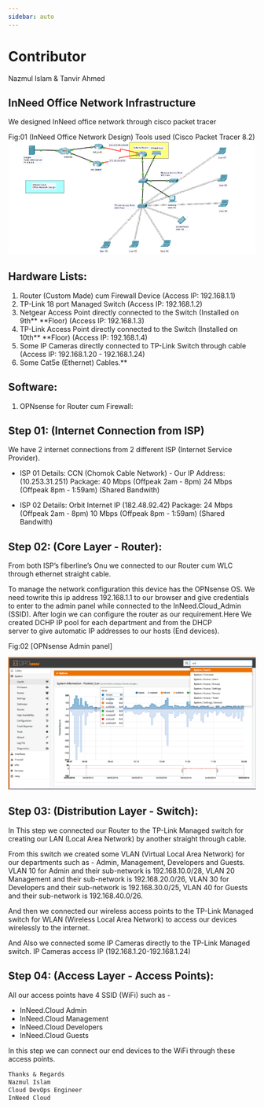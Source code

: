 ```yaml
---
sidebar: auto
---
```


# Contributor
Nazmul Islam & 
Tanvir Ahmed

## InNeed Office Network Infrastructure

We designed InNeed office network through cisco packet tracer

Fig:01 (InNeed Office Network Design) Tools used (Cisco Packet Tracer 8.2)
![InNeed Office Network Design](./cisco_packet_tracer_design.png)

## Hardware Lists:

1. Router (Custom Made) cum Firewall Device (Access IP: 192.168.1.1)
2. TP-Link 18 port Managed Switch (Access IP: 192.168.1.2)
3. Netgear Access Point directly connected to the Switch (Installed on 9th**
    **Floor) (Access IP: 192.168.1.3)
4. TP-Link Access Point directly connected to the Switch (Installed on 10th**
    **Floor) (Access IP: 192.168.1.4)
5. Some IP Cameras directly connected to TP-Link Switch through cable (Access IP: 192.168.1.20 - 192.168.1.24)
6. Some Cat5e (Ethernet) Cables.** 

## Software:

1. OPNsense for Router cum Firewall:


## Step 01: (Internet Connection from ISP)

We have 2 internet connections from 2 different ISP (Internet Service Provider).

- ISP 01 Details: 
CCN (Chomok Cable Network) - Our IP Address: (10.253.31.251)
Package: 
40 Mbps (Offpeak 2am - 8pm)
24 Mbps (Offpeak 8pm - 1:59am)
(Shared Bandwith)


- ISP 02 Details:
Orbit Internet IP (182.48.92.42)
Package: 
24 Mbps (Offpeak 2am - 8pm)
10 Mbps (Offpeak 8pm - 1:59am)
(Shared Bandwith)

## Step 02: (Core Layer - Router):

From both ISP’s fiberline’s Onu we connected to our Router cum WLC through ethernet
straight cable.

To manage the network configuration this device has the OPNsense OS.
We need towrite this ip address 192.168.1.1 to our browser and give credentials to
enter to the admin panel while connected to the InNeed.Cloud_Admin (SSID).
After login we can configure the router as our requirement.Here We created DCHP IP pool for each department and from the DHCP   
server to give automatic IP addresses to our hosts (End devices).

Fig:02 [OPNsense Admin panel]

![OPNsense Admin panel](./ScreenShot_OPNSense.png)



## Step 03: (Distribution Layer - Switch):
In This step we connected our Router to the TP-Link Managed switch for creating our
LAN (Local Area Network) by another straight through cable.

From this switch we created some VLAN (Virtual Local Area Network) for our
departments such as - Admin, Management, Developers and Guests.
VLAN 10 for Admin and their sub-network is 192.168.10.0/28, VLAN 20 Management and their sub-network is 192.168.20.0/26, VLAN 30 for Developers and their sub-network is 192.168.30.0/25, VLAN 40 for
Guests and their sub-network is 192.168.40.0/26.

And then we connected our wireless access points to the TP-Link Managed switch for
WLAN (Wireless Local Area Network) to access our devices wirelessly to the internet.

And Also we connected some IP Cameras directly to the TP-Link Managed switch. IP Cameras access IP (192.168.1.20-192.168.1.24)

## Step 04: (Access Layer - Access Points):
All our access points have 4 SSID (WiFi) such as -
- InNeed.Cloud Admin 
- InNeed.Cloud Management
- InNeed.Cloud Developers
- InNeed.Cloud Guests

In this step we can connect our end devices to the WiFi through these access points.

```
Thanks & Regards
Nazmul Islam
Cloud DevOps Engineer
InNeed Cloud
```


